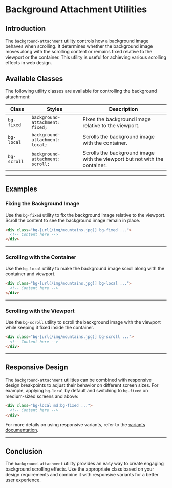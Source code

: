 # Background Attachment Utilities

## Introduction
The `background-attachment` utility controls how a background image behaves when scrolling. It determines whether the background image moves along with the scrolling content or remains fixed relative to the viewport or the container. This utility is useful for achieving various scrolling effects in web design.

## Available Classes
The following utility classes are available for controlling the background attachment:

| Class       | Styles                               | Description |
|------------|--------------------------------|-------------|
| `bg-fixed`  | `background-attachment: fixed;`  | Fixes the background image relative to the viewport. |
| `bg-local`  | `background-attachment: local;`  | Scrolls the background image with the container. |
| `bg-scroll` | `background-attachment: scroll;` | Scrolls the background image with the viewport but not with the container. |

---

## Examples

### Fixing the Background Image
Use the `bg-fixed` utility to fix the background image relative to the viewport. Scroll the content to see the background image remain in place.

```html
<div class="bg-[url(/img/mountains.jpg)] bg-fixed ...">
  <!-- Content here -->
</div>
```

---

### Scrolling with the Container
Use the `bg-local` utility to make the background image scroll along with the container and viewport.

```html
<div class="bg-[url(/img/mountains.jpg)] bg-local ...">
  <!-- Content here -->
</div>
```

---

### Scrolling with the Viewport
Use the `bg-scroll` utility to scroll the background image with the viewport while keeping it fixed inside the container.

```html
<div class="bg-[url(/img/mountains.jpg)] bg-scroll ...">
  <!-- Content here -->
</div>
```

---

## Responsive Design
The `background-attachment` utilities can be combined with responsive design breakpoints to adjust their behavior on different screen sizes. For example, applying `bg-local` by default and switching to `bg-fixed` on medium-sized screens and above:

```html
<div class="bg-local md:bg-fixed ...">
  <!-- Content here -->
</div>
```

For more details on using responsive variants, refer to the [variants documentation](https://tailwindcss.com/docs/responsive-design).

---

## Conclusion
The `background-attachment` utility provides an easy way to create engaging background scrolling effects. Use the appropriate class based on your design requirements and combine it with responsive variants for a better user experience.

